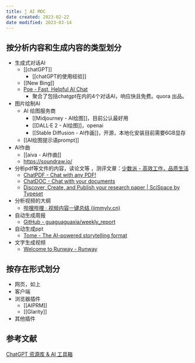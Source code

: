 ```yaml
---
title: ∑ AI MOC
date created: 2023-02-22
date modified: 2023-03-14
---
```


## 按分析内容和生成内容的类型划分
- 生成式对话AI
	- [[chatGPT]]
		- [[chatGPT的使用经验]]
	- [[New Bing]]
	- [Poe - Fast, Helpful AI Chat](https://poe.com/)
		- 聚合了包括chatgpt在内的4个对话AI，响应快且免费。quora 出品。
- 图片绘制AI
	- AI 绘图服务商
		- [[Midjourney - AI绘图]]，目前公认最好用
		- [[DALL·E 2 - AI绘图]]，openai
		- [[Stable Diffusion - AI作画]]，开源，本地化安装目前需要6GB显存
	- [[AI绘图提示语prompt]]
- AI作曲
	- [[aiva - AI作曲]]
	- https://soundraw.io/
- 分析pdf等文件的内容，读论文等 ，测评文章：[少数派 - 高效工作，品质生活](https://sspai.com/)
	- [ChatPDF - Chat with any PDF!](https://www.chatpdf.com/)
	- [ChatDOC - Chat with your documents](https://chatdoc.com/)
	- [Discover, Create, and Publish your research paper | SciSpace by Typeset](https://typeset.io/)
- 分析视频的大纲
	- [哔哩哔哩 · 视频内容一键总结 (jimmylv.cn)](https://b.jimmylv.cn/)
- 自动生成周报
	- [GitHub - guaguaguaxia/weekly\_report](https://github.com/guaguaguaxia/weekly_report)
- 自动生成ppt
	- [Tome - The AI-powered storytelling format](https://beta.tome.app/)
- 文字生成视频
	- [Welcome to Runway - Runway](https://app.runwayml.com/)

## 按存在形式划分
- 网页，如上
- 客户端
- 浏览器插件
	- [[AIPRM]]
	- [[Glarity]]
- 其他插件

## 参考文献

[ChatGPT 资源库 & AI 工具箱](https://flowus.cn/flowus101/share/10037b40-88c3-43b3-85f6-b6602dced060)
